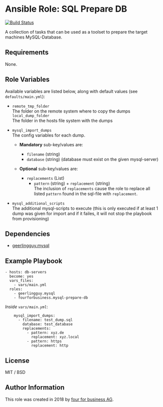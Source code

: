 # Ansible Role: SQL Prepare DB

[![Build Status](https://api.travis-ci.org/fourforbusiness/ansible-role-mysql-prepare-db.svg?branch=master)](https://api.travis-ci.org/fourforbusiness/ansible-role-mysql-prepare-de)

A collection of tasks that can be used as a toolset to prepare the target machines MySQL-Database.

## Requirements

None.

## Role Variables

Available variables are listed below, along with default values (see `defaults/main.yml`):

* `remote_tmp_folder`            
The folder on the remote system where to copy the dumps
`local_dump_folder`     
The folder in the hosts file system with the dumps
* `mysql_import_dumps`              
The config variables for each dump.     
    * **Mandatory** sub-key/values are:
        * `filename` (string)
        * `database` (string) (database must exist on the given mysql-server)           
    
    * **Optional** sub-key/values are:
        * `replacements` (List)
            * `pattern` (string) + `replacement` (string)       
        The inclusion of `replacements` cause the role to replace all listed `pattern` found in the sql-file with `replacement`.        
          
* `mysql_additional_scripts`              
The additional mysql-scripts to execute (this is only executed if at least 1 dump was given for import and if it failes, it will not stop the playbook from provisioning)

## Dependencies

- [geerlingguy.mysql](https://galaxy.ansible.com/geerlingguy/mysql/)

## Example Playbook

    - hosts: db-servers
      become: yes
      vars_files:
        - vars/main.yml
      roles:
        - geerlingguy.mysql
        - fourforbusiness.mysql-prepare-db

*Inside `vars/main.yml`*:

        mysql_import_dumps:
          - filename: test_dump.sql
            database: test_database
            replacements:
              - pattern: xyz.de
                replacement: xyz.local
              - pattern: https
                replacement: http

## License

MIT / BSD

## Author Information

This role was created in 2018 by [four for business AG](https://www.4fb.de/).